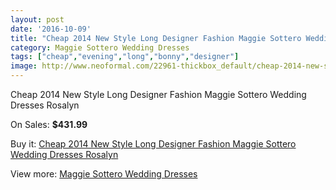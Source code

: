 ```yaml
---
layout: post
date: '2016-10-09'
title: "Cheap 2014 New Style Long Designer Fashion Maggie Sottero Wedding Dresses Rosalyn"
category: Maggie Sottero Wedding Dresses
tags: ["cheap","evening","long","bonny","designer"]
image: http://www.neoformal.com/22961-thickbox_default/cheap-2014-new-style-long-designer-fashion-maggie-sottero-wedding-dresses-rosalyn.jpg
---
```

Cheap 2014 New Style Long Designer Fashion Maggie Sottero Wedding Dresses Rosalyn

On Sales: **$431.99**
<a href="https://www.neoformal.com/en/maggie-sottero-wedding-dresses-2014/7648-cheap-2014-new-style-long-designer-fashion-maggie-sottero-wedding-dresses-rosalyn.html"><amp-img layout="responsive" width="600" height="600" src="//www.neoformal.com/22961-thickbox_default/cheap-2014-new-style-long-designer-fashion-maggie-sottero-wedding-dresses-rosalyn.jpg" alt="Cheap 2014 New Style Long Designer Fashion Maggie Sottero Wedding Dresses Rosalyn 0" /></a>
<a href="https://www.neoformal.com/en/maggie-sottero-wedding-dresses-2014/7648-cheap-2014-new-style-long-designer-fashion-maggie-sottero-wedding-dresses-rosalyn.html"><amp-img layout="responsive" width="600" height="600" src="//www.neoformal.com/22962-thickbox_default/cheap-2014-new-style-long-designer-fashion-maggie-sottero-wedding-dresses-rosalyn.jpg" alt="Cheap 2014 New Style Long Designer Fashion Maggie Sottero Wedding Dresses Rosalyn 1" /></a>
<a href="https://www.neoformal.com/en/maggie-sottero-wedding-dresses-2014/7648-cheap-2014-new-style-long-designer-fashion-maggie-sottero-wedding-dresses-rosalyn.html"><amp-img layout="responsive" width="600" height="600" src="//www.neoformal.com/22963-thickbox_default/cheap-2014-new-style-long-designer-fashion-maggie-sottero-wedding-dresses-rosalyn.jpg" alt="Cheap 2014 New Style Long Designer Fashion Maggie Sottero Wedding Dresses Rosalyn 2" /></a>

Buy it: [Cheap 2014 New Style Long Designer Fashion Maggie Sottero Wedding Dresses Rosalyn](https://www.neoformal.com/en/maggie-sottero-wedding-dresses-2014/7648-cheap-2014-new-style-long-designer-fashion-maggie-sottero-wedding-dresses-rosalyn.html "Cheap 2014 New Style Long Designer Fashion Maggie Sottero Wedding Dresses Rosalyn")

View more: [Maggie Sottero Wedding Dresses](https://www.neoformal.com/en/123-maggie-sottero-wedding-dresses-2014 "Maggie Sottero Wedding Dresses")